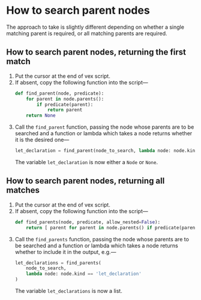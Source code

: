 # How to search parent nodes

The approach to take is slightly different depending on whether a single matching parent is required, or all matching parents are required.

## How to search parent nodes, returning the first match

1. Put the cursor at the end of vex script.
2. If absent, copy the following function into the script—
    ```python
    def find_parent(node, predicate):
        for parent in node.parents():
            if predicate(parent):
                return parent
        return None
    ```
3. Call the `find_parent` function, passing the node whose parents are to be searched and a function or lambda which takes a node returns whether it is the desired one—
    ```python
    let_declaration = find_parent(node_to_search, lambda node: node.kind == 'let_declaration')
    ```
    The variable `let_declaration` is now either a `Node` or `None`.

## How to search parent nodes, returning all matches

1. Put the cursor at the end of vex script.
2. If absent, copy the following function into the script—
    ```python
    def find_parents(node, predicate, allow_nested=False):
        return [ parent for parent in node.parents() if predicate(parent) ]
    ```
3. Call the `find_parents` function, passing the node whose parents are to be searched and a function or lambda which takes a node returns whether to include it in the output, e.g.—
    ```python
    let_declarations = find_parents(
        node_to_search,
        lambda node: node.kind == 'let_declaration'
    )
    ```
    The variable `let_declarations` is now a list.
